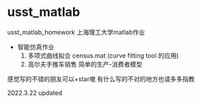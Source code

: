 # usst_matlab
usst_matlab_homework
上海理工大学matlab作业
- 智能仿真作业
  1. 多项式曲线拟合 census.mat (curve fitting tool 的应用)
  2. 高尔夫手推车销售  简单的生产-消费者模型

感觉写的不错的朋友可以+star嗷
有什么写的不对的地方也请多多指教

2022.3.22 updated
